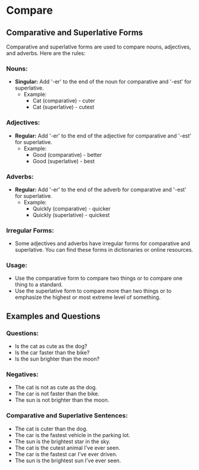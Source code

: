 # Compare

## Comparative and Superlative Forms

Comparative and superlative forms are used to compare nouns, adjectives, and adverbs. Here are the rules:

### Nouns:
- **Singular:** Add '-er' to the end of the noun for comparative and '-est' for superlative.
  - Example:
    - Cat (comparative) - cuter
    - Cat (superlative) - cutest

### Adjectives:
- **Regular:** Add '-er' to the end of the adjective for comparative and '-est' for superlative.
  - Example:
    - Good (comparative) - better
    - Good (superlative) - best

### Adverbs:
- **Regular:** Add '-er' to the end of the adverb for comparative and '-est' for superlative.
  - Example:
    - Quickly (comparative) - quicker
    - Quickly (superlative) - quickest

### Irregular Forms:
- Some adjectives and adverbs have irregular forms for comparative and superlative. You can find these forms in dictionaries or online resources.

### Usage:
- Use the comparative form to compare two things or to compare one thing to a standard.
- Use the superlative form to compare more than two things or to emphasize the highest or most extreme level of something.

## Examples and Questions

### Questions:
- Is the cat as cute as the dog?
- Is the car faster than the bike?
- Is the sun brighter than the moon?

### Negatives:
- The cat is not as cute as the dog.
- The car is not faster than the bike.
- The sun is not brighter than the moon.

### Comparative and Superlative Sentences:
- The cat is cuter than the dog.
- The car is the fastest vehicle in the parking lot.
- The sun is the brightest star in the sky.
- The cat is the cutest animal I've ever seen.
- The car is the fastest car I've ever driven.
- The sun is the brightest sun I've ever seen.